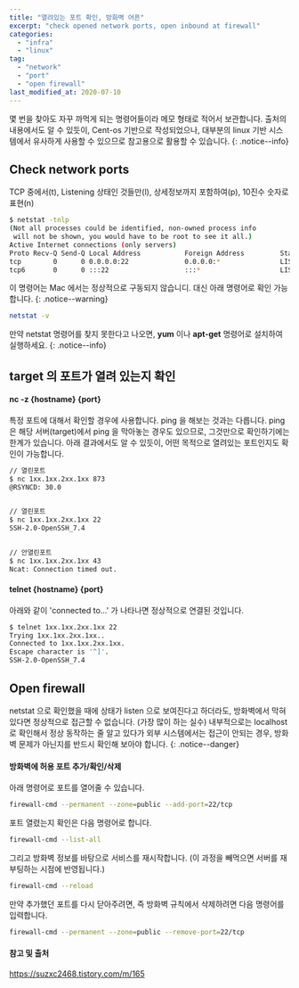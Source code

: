 ```yaml
---
title: "열려있는 포트 확인, 방화벽 어픈"
excerpt: "check opened network ports, open inbound at firewall"
categories:
  - "infra"
  - "linux"
tag:
  - "network"
  - "port"
  - "open firewall"
last_modified_at: 2020-07-10
---
```


몇 번을 찾아도 자꾸 까먹게 되는 명령어들이라 메모 형태로 적어서 보관합니다. 출처의 내용에서도 알 수 있듯이, Cent-os 기반으로 작성되었으나, 대부분의 linux 기반 시스템에서 유사하게 사용할 수 있으므로 참고용으로 활용할 수 있습니다. 
{: .notice--info}

## Check network ports

TCP 중에서(t), Listening 상태인 것들만(l), 상세정보까지 포함하여(p), 10진수 숫자로 표현(n)

```bash
$ netstat -tnlp
(Not all processes could be identified, non-owned process info
 will not be shown, you would have to be root to see it all.)
Active Internet connections (only servers)
Proto Recv-Q Send-Q Local Address           Foreign Address         State       PID/Program name
tcp        0      0 0.0.0.0:22              0.0.0.0:*               LISTEN      -
tcp6       0      0 :::22                   :::*                    LISTEN      -
```

이 명령어는 Mac 에서는 정상적으로 구동되지 않습니디. 대신 아래 명령어로 확인 가능합니다.
{: .notice--warning}

```bash
netstat -v
```

만약 netstat 명령어를 찾지 못한다고 나오면, **yum** 이나 **apt-get** 명령어로 설치하여 실행하세요.
{: .notice--info}

## target 의 포트가 열려 있는지 확인

#### nc -z {hostname} {port}

특정 포트에 대해서 확인할 경우에 사용합니다. ping 을 해보는 것과는 다릅니다. ping 은 해당 서버(target)에서 ping 을 막아놓는 경우도 있으므로, 그것만으로 확인하기에는 한계가 있습니다. 아래 결과에서도 알 수 있듯이, 어떤 목적으로 열려있는 포트인지도 확인이 가능합니다.

```bash
// 열린포트
$ nc 1xx.1xx.2xx.1xx 873
@RSYNCD: 30.0
 

// 열린포트
$ nc 1xx.1xx.2xx.1xx 22
SSH-2.0-OpenSSH_7.4
 

// 안열린포트
$ nc 1xx.1xx.2xx.1xx 43
Ncat: Connection timed out.
```

#### telnet {hostname} {port}

아래와 같이 'connected to...' 가 나타나면 정상적으로 연결된 것입니다. 

```bash
$ telnet 1xx.1xx.2xx.1xx 22
Trying 1xx.1xx.2xx.1xx..
Connected to 1xx.1xx.2xx.1xx.
Escape character is '^]'.
SSH-2.0-OpenSSH_7.4
```

## Open firewall

netstat 으로 확인했을 때에 상태가 listen 으로 보여진다고 하더라도, 방화벽에서 막혀 있다면 정상적으로 접근할 수 없습니다. (가장 많이 하는 실수) 내부적으로는 localhost 로 확인해서 정상 동작하는 줄 알고 있다가 외부 시스템에서는 접근이 안되는 경우, 방화벽 문제가 아닌지를 반드시 확인해 보아야 합니다.
{: .notice--danger}

#### 방화벽에 허용 포트 추가/확인/삭제

아래 명령어로 포트를 열어줄 수 있습니다. 

```bash
firewall-cmd --permanent --zone=public --add-port=22/tcp
```

포트 열렸는지 확인은 다음 명령어로 합니다.

```bash
firewall-cmd --list-all
```

그리고 방화벽 정보를 바탕으로 서비스를 재시작합니다. (이 과정을 빼먹으면 서버를 재부팅하는 시점에 반영됩니다.)

```bash
firewall-cmd --reload
```

만약 추가했던 포트를 다시 닫아주려면, 즉 방화벽 규칙에서 삭제하려면 다음 명령어를 입력합니다. 

```bash
firewall-cmd --permanent --zone=public --remove-port=22/tcp
```

#### 참고 및 출처

https://suzxc2468.tistory.com/m/165